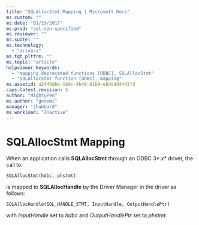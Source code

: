 ```yaml
---
title: "SQLAllocStmt Mapping | Microsoft Docs"
ms.custom: ""
ms.date: "01/19/2017"
ms.prod: "sql-non-specified"
ms.reviewer: ""
ms.suite: ""
ms.technology: 
  - "drivers"
ms.tgt_pltfrm: ""
ms.topic: "article"
helpviewer_keywords: 
  - "mapping deprecated functions [ODBC], SQLAllocStmt"
  - "SQLAllocStmt function [ODBC], mapping"
ms.assetid: a2449dbb-1b6c-4b49-81b9-ebdddd4442fd
caps.latest.revision: 5
author: "MightyPen"
ms.author: "genemi"
manager: "jhubbard"
ms.workload: "Inactive"
---
```

# SQLAllocStmt Mapping
When an application calls **SQLAllocStmt** through an ODBC 3*.x* driver, the call to:  
  
```  
SQLAllocStmt(hdbc, phstmt)  
```  
  
 is mapped to **SQLAllocHandle** by the Driver Manager in the driver as follows:  
  
```  
SQLAllocHandle(SQL_HANDLE_STMT, InputHandle, OutputHandlePtr)  
```  
  
 with *InputHandle* set to *hdbc* and *OutputHandlePtr* set to *phstmt*.
